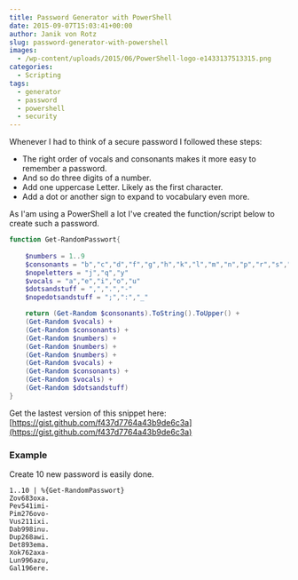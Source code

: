 ```yaml
---
title: Password Generator with PowerShell
date: 2015-09-07T15:03:41+00:00
author: Janik von Rotz
slug: password-generator-with-powershell
images:
  - /wp-content/uploads/2015/06/PowerShell-logo-e1433137513315.png
categories:
  - Scripting
tags:
  - generator
  - password
  - powershell
  - security
---
```

Whenever I had to think of a secure password I followed these steps:

* The right order of vocals and consonants makes it more easy to remember a password.
* And so do three digits of a number.
* Add one uppercase Letter. Likely as the first character.
* Add a dot or another sign to expand to vocabulary even more.
<!--more-->
As I'am using a PowerShell a lot I've created the function/script below to create such a password.

```powershell
function Get-RandomPasswort{
    
    $numbers = 1..9
    $consonants = "b","c","d","f","g","h","k","l","m","n","p","r","s","t","v","w","x","z"
    $nopeletters = "j","q","y"
    $vocals = "a","e","i","o","u"
    $dotsandstuff = ",",".","-"
    $nopedotsandstuff = ";",":","_"

    return (Get-Random $consonants).ToString().ToUpper() + 
    (Get-Random $vocals) + 
    (Get-Random $consonants) + 
    (Get-Random $numbers) +  
    (Get-Random $numbers) + 
    (Get-Random $numbers) + 
    (Get-Random $vocals) + 
    (Get-Random $consonants) + 
    (Get-Random $vocals) + 
    (Get-Random $dotsandstuff)
}
```

Get the lastest version of this snippet here: [https://gist.github.com/f437d7764a43b9de6c3a](https://gist.github.com/f437d7764a43b9de6c3a)

### Example

Create 10 new password is easily done.

```
1..10 | %{Get-RandomPasswort}
Zov683oxa.
Pev541imi-
Pim276ovo-
Vus211ixi.
Dab998inu.
Dup268awi.
Det893ema.
Xok762axa-
Lun996azu,
Gal196ere.
```